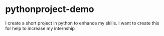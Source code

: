 # pythonproject-demo
I create a short project in python to enhance my skills.
I want to create this for help to increase my internship
